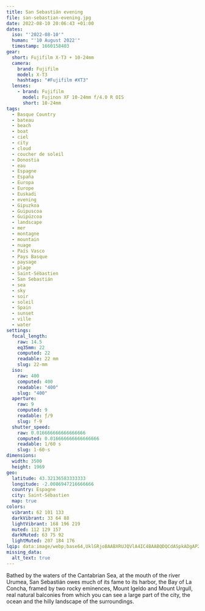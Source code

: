 ```yaml
---
title: San Sebastián evening
file: san-sebastian-evening.jpg
date: 2022-08-10 20:06:43 +01:00
dates:
  iso: "'2022-08-10'"
  human: "'10 August 2022'"
  timestamp: 1660158403
gear:
  short: Fujifilm X-T3 + 10-24mm
  camera:
    brand: Fujifilm
    model: X-T3
    hashtags: "#Fujifilm #XT3"
  lenses:
    - brand: Fujifilm
      model: Fujinon XF 10-24mm f/4.0 R OIS
      short: 10-24mm
tags:
  - Basque Country
  - bateau
  - beach
  - boat
  - ciel
  - city
  - cloud
  - coucher de soleil
  - Donostia
  - eau
  - Espagne
  - España
  - Europa
  - Europe
  - Euskadi
  - evening
  - Gipuzkoa
  - Guipuscoa
  - Guipúzcoa
  - landscape
  - mer
  - montagne
  - mountain
  - nuage
  - País Vasco
  - Pays Basque
  - paysage
  - plage
  - Saint-Sébastien
  - San Sebastián
  - sea
  - sky
  - soir
  - soleil
  - Spain
  - sunset
  - ville
  - water
settings:
  focal_length:
    raw: 14.5
    eq35mm: 22
    computed: 22
    readable: 22 mm
    slug: 22-mm
  iso:
    raw: 400
    computed: 400
    readable: "400"
    slug: "400"
  aperture:
    raw: 9
    computed: 9
    readable: ƒ/9
    slug: f-9
  shutter_speed:
    raw: 0.016666666666666666
    computed: 0.016666666666666666
    readable: 1/60 s
    slug: 1-60-s
dimensions:
  width: 3500
  height: 1969
geo:
  latitude: 43.32136583333333
  longitude: -2.0086947216666666
  country: Espagne
  city: Saint-Sébastien
  map: true
colors:
  vibrant: 62 101 133
  darkVibrant: 33 64 88
  lightVibrant: 168 196 219
  muted: 112 129 157
  darkMuted: 63 75 92
  lightMuted: 207 184 176
lqip: data:image/webp;base64,UklGRjoBAABXRUJQVlA4IC4BAABQDQCdASpkADgAP2GeyFiytLsqNbNsc2AsCWMAyj9SStat23JTZFbCvdRJvOEKZdnaPX5aVjnvFz6EbckXh39PNv/dAwII7k7dc3ErfV+CENjePnptS4vYi0H+EB3/i1r6rJzCQsQGHSbjv5maTEQDEgaAAP3MUpcCo4PtqpLeIygZ9MjFhIuF3BelQ2SvfmaDNoEHBbXK1127lahF8fU0mx9DuA+xC5UeTjehBqu9m+/CAtXHW0A0awx7vmEh+93lJqKRdNVlGje16umtHzjpbtfFL7OI0Mxj7zj7anMr59tdrdEU/Pzc4gpwwrRd/hAC54O0kYwGHQKzWIBBfJ4OdhNV+natR3l27owPt9TGc3IukLyJq0MECD+GnJPj5y9aI24oEYt4KnA1d5Y4AA==
missing_data:
  alt_text: true
---
```


Bathed by the waters of the Cantabrian Sea, at the mouth of the river Urumea, San Sebastián owes much of its fame to its harbor, the Bay of La Concha, framed by two rocky eminences, Mount Igeldo and Mount Urgull, real natural balconies from which you can see a large part of the city, the ocean and the hilly landscape of the surroundings.
